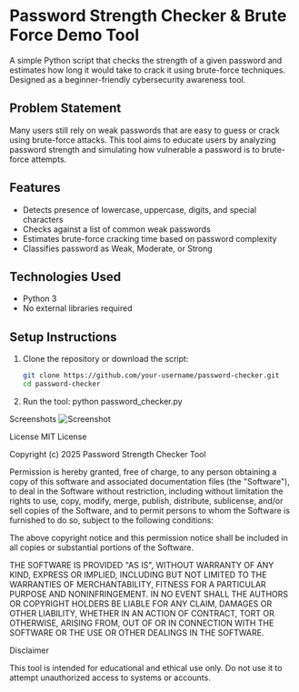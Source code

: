 # Password Strength Checker & Brute Force Demo Tool
A simple Python script that checks the strength of a given password and estimates how long it would take to crack it using brute-force techniques. Designed as a beginner-friendly cybersecurity awareness tool.

## Problem Statement
Many users still rely on weak passwords that are easy to guess or crack using brute-force attacks. This tool aims to educate users by analyzing password strength and simulating how vulnerable a password is to brute-force attempts.

## Features
- Detects presence of lowercase, uppercase, digits, and special characters
- Checks against a list of common weak passwords
- Estimates brute-force cracking time based on password complexity
- Classifies password as Weak, Moderate, or Strong

## Technologies Used
- Python 3
- No external libraries required



## Setup Instructions

1. Clone the repository or download the script:
   ```bash
   git clone https://github.com/your-username/password-checker.git
   cd password-checker

2. Run the tool:
python password_checker.py

Screenshots
![Screenshot](tool/source_code/Screenshot.png)

License
MIT License

Copyright (c) 2025 Password Strength Checker Tool

Permission is hereby granted, free of charge, to any person obtaining a copy
of this software and associated documentation files (the "Software"), to deal
in the Software without restriction, including without limitation the rights
to use, copy, modify, merge, publish, distribute, sublicense, and/or sell
copies of the Software, and to permit persons to whom the Software is
furnished to do so, subject to the following conditions:

The above copyright notice and this permission notice shall be included in all
copies or substantial portions of the Software.

THE SOFTWARE IS PROVIDED "AS IS", WITHOUT WARRANTY OF ANY KIND, EXPRESS OR
IMPLIED, INCLUDING BUT NOT LIMITED TO THE WARRANTIES OF MERCHANTABILITY,
FITNESS FOR A PARTICULAR PURPOSE AND NONINFRINGEMENT. IN NO EVENT SHALL THE
AUTHORS OR COPYRIGHT HOLDERS BE LIABLE FOR ANY CLAIM, DAMAGES OR OTHER
LIABILITY, WHETHER IN AN ACTION OF CONTRACT, TORT OR OTHERWISE, ARISING FROM,
OUT OF OR IN CONNECTION WITH THE SOFTWARE OR THE USE OR OTHER DEALINGS IN THE
SOFTWARE.

Disclaimer

This tool is intended for educational and ethical use only. Do not use it to attempt unauthorized access to systems or accounts.


